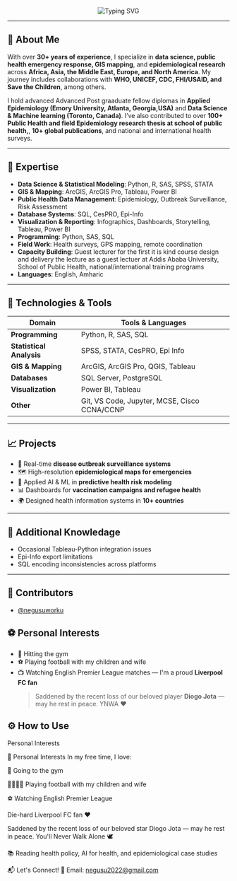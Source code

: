 <!-- Typing SVG -->
<p align="center">
  <img src="https://readme-typing-svg.demolab.com?font=Fira+Code&pause=1000&color=F70000&center=true&vCenter=true&width=1000&lines=Hi%2C%20I'm%20Mr.%20Negusu%20Gebrmichael!;Data%20Scientist%2C%20Public%20Health%20Expert%2C%20GIS%20Specialist;Global%20Health%20Consultant%2C%20Python%2C%20SAS%20Programmer%2C%20Tableau%20Data%20Visualization%2C%20Epidemiologist" alt="Typing SVG" /></p>

---

## 🧠 About Me

With over **30+ years of experience**, I specialize in **data science, public health emergency response, GIS mapping**, and **epidemiological research** across **Africa, Asia, the Middle East, Europe, and North America**. My journey includes collaborations with **WHO, UNICEF, CDC, FHI/USAID, and Save the Children**, among others.

I hold advanced Advanced Post graaduate fellow diplomas in **Applied Epidemiology (Emory University, Atlanta, Georgia,USA)** and **Data Science & Machine learning (Toronto, Canada)**. I’ve also contributed to over **100+ Public Health and field Epidemiology research thesis at school of public health,**, **10+ global publications**, and national and international health surveys.

---

## 🔬 Expertise

- **Data Science & Statistical Modeling**: Python, R, SAS, SPSS, STATA  
- **GIS & Mapping**: ArcGIS, ArcGIS Pro, Tableau, Power BI  
- **Public Health Data Management**: Epidemiology, Outbreak Surveillance, Risk Assessment  
- **Database Systems**: SQL, CesPRO, Epi-Info  
- **Visualization & Reporting**: Infographics, Dashboards, Storytelling, Tableau, Power BI
- **Programming**: Python, SAS, SQL  
- **Field Work**: Health surveys, GPS mapping, remote coordination  
- **Capacity Building**: Guest lecturer for the first it is kind course design and delivery the lecture as a guest lectuer at Addis Ababa University, School of Public Health, national/international training programs  
- **Languages**: English, Amharic  

---

## 🚀 Technologies & Tools

| Domain | Tools & Languages |
|-------|-------------------|
| **Programming** | Python, R, SAS, SQL |
| **Statistical Analysis** | SPSS, STATA, CesPRO, Epi Info |
| **GIS & Mapping** | ArcGIS, ArcGIS Pro, QGIS, Tableau |
| **Databases** | SQL Server, PostgreSQL |
| **Visualization** | Power BI, Tableau |
| **Other** | Git, VS Code, Jupyter, MCSE, Cisco CCNA/CCNP |

---

## 📈  Projects

- 🚨 Real-time **disease outbreak surveillance systems**
- 🗺️ High-resolution **epidemiological maps for emergencies**  
- 🧠 Applied AI & ML in **predictive health risk modeling**  
- 📊 Dashboards for **vaccination campaigns and refugee health**
- 🌍 Designed health information systems in **10+ countries**

---

## 🐞 Additional Knowledage

- Occasional Tableau-Python integration issues
- Epi-Info export limitations
- SQL encoding inconsistencies across platforms

---

## 👥 Contributors

- [@negusuworku](https://github.com/negusuworku)


## ⚽ Personal Interests

- 💪 Hitting the gym  
- ⚽ Playing football with my children and wife  
- 📺 Watching English Premier League matches — I'm a proud **Liverpool FC fan**  
  > Saddened by the recent loss of our beloved player **Diogo Jota** — may he rest in peace. YNWA ❤️


## ⚙️ How to Use

Personal Interests

🧘 Personal Interests
In my free time, I love:

💪 Going to the gym

👨‍👩‍👧‍👦 Playing football with my children and wife

⚽ Watching English Premier League

Die-hard Liverpool FC fan ❤️

Saddened by the recent loss of our beloved star Diogo Jota — may he rest in peace. You'll Never Walk Alone 🕊️

📚 Reading health policy, AI for health, and epidemiological case studies

📬 Let's Connect!
📧 Email: negusu2022@gmail.com

